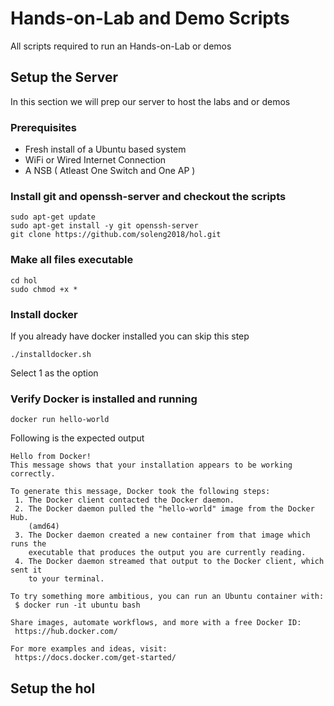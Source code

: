 # Hands-on-Lab and Demo Scripts
All scripts required to run an Hands-on-Lab or demos

## Setup the Server
In this section we will prep our server to host the labs and or demos
### Prerequisites
* Fresh install of a Ubuntu based system
* WiFi or Wired Internet Connection
* A NSB ( Atleast One Switch and One AP )

### Install git and openssh-server and checkout the scripts
```
sudo apt-get update
sudo apt-get install -y git openssh-server
git clone https://github.com/soleng2018/hol.git
```

### Make all files executable
```
cd hol
sudo chmod +x *
```

### Install docker
If you already have docker installed you can skip this step
```
./installdocker.sh
```
Select 1 as the option

### Verify Docker is installed and running
```
docker run hello-world
```

Following is the expected output
```
Hello from Docker!
This message shows that your installation appears to be working correctly.

To generate this message, Docker took the following steps:
 1. The Docker client contacted the Docker daemon.
 2. The Docker daemon pulled the "hello-world" image from the Docker Hub.
    (amd64)
 3. The Docker daemon created a new container from that image which runs the
    executable that produces the output you are currently reading.
 4. The Docker daemon streamed that output to the Docker client, which sent it
    to your terminal.

To try something more ambitious, you can run an Ubuntu container with:
 $ docker run -it ubuntu bash

Share images, automate workflows, and more with a free Docker ID:
 https://hub.docker.com/

For more examples and ideas, visit:
 https://docs.docker.com/get-started/
```

## Setup the hol